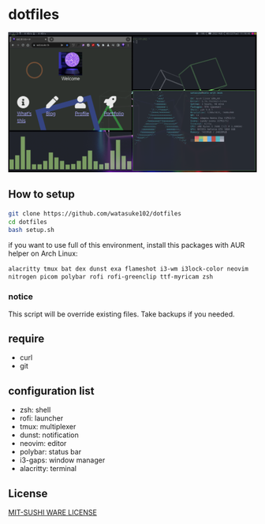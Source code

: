 # dotfiles

![screenshot](screenshot.png)

## How to setup

```bash
git clone https://github.com/watasuke102/dotfiles
cd dotfiles
bash setup.sh
```

if you want to use full of this environment, install this packages with AUR helper on Arch Linux:

```
alacritty tmux bat dex dunst exa flameshot i3-wm i3lock-color neovim nitrogen picom polybar rofi rofi-greenclip ttf-myricam zsh
```

### notice

This script will be override existing files. Take backups if you needed.

## require

- curl
- git

## configuration list

- zsh: shell
- rofi: launcher
- tmux: multiplexer
- dunst: notification
- neovim: editor
- polybar: status bar
- i3-gaps: window manager
- alacritty: terminal

## License

[MIT-SUSHI WARE LICENSE](https://github.com/watasuke102/mit-sushi-ware)
